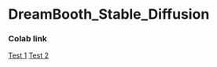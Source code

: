 # DreamBooth_Stable_Diffusion

### Colab link
[Test 1](https://colab.research.google.com/drive/1AfxLlzPyy5cX87ZxD21kaPPupCqy12Sm?usp=sharing)
[Test 2](https://colab.research.google.com/drive/12Fuswrxf07aJZXrfnR4ny1j8o0dw6k1s?usp=sharing)
